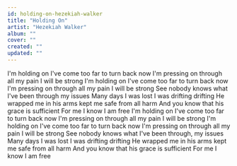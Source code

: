 ```yaml
---
id: holding-on-hezekiah-walker
title: "Holding On"
artist: "Hezekiah Walker"
album: ""
cover: ""
created: ""
updated: ""
---
```


I'm holding on
I've come too far to turn back now
I'm pressing on through all my pain
I will be strong
I'm holding on
I've come too far to turn back now
I'm pressing on through all my pain
I will be strong
See nobody knows what I've been through my issues
Many days I was lost I was drifting drifting
He wrapped me in his arms kept me safe from all harm
And you know that his grace is sufficient
For me
I know I am free
I'm holding on
I've come too far to turn back now
I'm pressing on through all my pain
I will be strong
I'm holding on
I've come too far to turn back now
I'm pressing on through all my pain
I will be strong
See nobody knows what I've been through, my issues
Many days I was lost I was drifting drifting
He wrapped me in his arms kept me safe from all harm
And you know that his grace is sufficient
For me
I know I am free